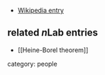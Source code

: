 
* [Wikipedia entry](https://fr.wikipedia.org/wiki/Pierre_Cousin)

## related $n$Lab entries

* [[Heine-Borel theorem]]

category: people
